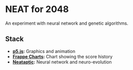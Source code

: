 # NEAT for 2048

An experiment with neural network and genetic algorithms.

## Stack

* **[p5.js](https://p5js.org/):** Graphics and animation
* **[Frappe Charts](https://frappe.github.io/charts/):** Chart showing the score history
* **[Neataptic](https://wagenaartje.github.io/neataptic/):** Neural network and neuro-evolution
